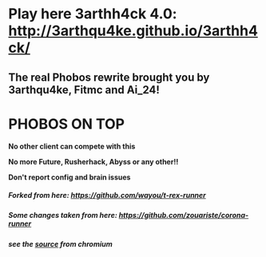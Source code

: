 # Play here 3arthh4ck 4.0: http://3arthqu4ke.github.io/3arthh4ck/

## The real **Phobos rewrite** brought you by 3arthqu4ke, Fitmc and Ai_24!

# PHOBOS ON TOP
**No other client can compete with this**

**No more Future, Rusherhack, Abyss or any other!!**

**Don't report config and brain issues**

##### Forked from here: https://github.com/wayou/t-rex-runner  
##### Some changes taken from here: https://github.com/zouariste/corona-runner
##### see the [source](https://cs.chromium.org/chromium/src/components/neterror/resources/offline.js?q=t-rex+package:%5Echromium$&dr=C&l=7) from chromium


